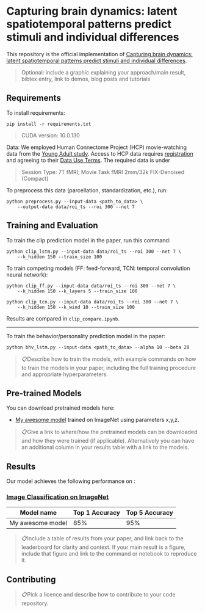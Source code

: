 # Capturing brain dynamics: latent spatiotemporal patterns predict stimuli and individual differences 

This repository is the official implementation of [Capturing brain dynamics: latent spatiotemporal patterns predict stimuli and individual differences](https://arxiv.org/abs/2030.12345). 

> Optional: include a graphic explaining your approach/main result, bibtex entry, link to demos, blog posts and tutorials

## Requirements

To install requirements:

```setup
pip install -r requirements.txt
```

> CUDA version: 10.0.130 

Data: We employed Human Connectome Project (HCP) movie-watching data from the [Young Adult study](https://www.humanconnectome.org/study/hcp-young-adult). Access to HCP data requires [registration](https://db.humanconnectome.org) and agreeing to their [Data Use Terms](https://www.humanconnectome.org/study/hcp-young-adult/data-use-terms). The required data is under
> Session Type: 7T fMRI; Movie Task fMRI 2mm/32k FIX-Denoised (Compact)

To preprocess this data (parcellation, standardization, etc.), run:

```
python preprocess.py --input-data <path_to_data> \
    --output-data data/roi_ts --roi 300 --net 7
```

## Training and Evaluation

To train the clip prediction model in the paper, run this command:

```
python clip_lstm.py --input-data data/roi_ts --roi 300 --net 7 \
    --k_hidden 150 --train_size 100
```

To train competing models (FF: feed-forward, TCN: temporal convolution neural network):
```
python clip_ff.py --input-data data/roi_ts --roi 300 --net 7 \
    --k_hidden 150 --k_layers 5 --train_size 100

python clip_tcn.py --input-data data/roi_ts --roi 300 --net 7 \
    --k_hidden 150 --k_wind 10 --train_size 100
```

Results are compared in `clip_compare.ipynb`.

---

To train the behavior/personality prediction model in the paper:
```train
python bhv_lstm.py --input-data <path_to_data> --alpha 10 --beta 20
```

> 📋Describe how to train the models, with example commands on how to train the models in your paper, including the full training procedure and appropriate hyperparameters.


## Pre-trained Models

You can download pretrained models here:

- [My awesome model](https://drive.google.com/mymodel.pth) trained on ImageNet using parameters x,y,z. 

> 📋Give a link to where/how the pretrained models can be downloaded and how they were trained (if applicable).  Alternatively you can have an additional column in your results table with a link to the models.

## Results

Our model achieves the following performance on :

### [Image Classification on ImageNet](https://paperswithcode.com/sota/image-classification-on-imagenet)

| Model name         | Top 1 Accuracy  | Top 5 Accuracy |
| ------------------ |---------------- | -------------- |
| My awesome model   |     85%         |      95%       |

> 📋Include a table of results from your paper, and link back to the leaderboard for clarity and context. If your main result is a figure, include that figure and link to the command or notebook to reproduce it. 


## Contributing

> 📋Pick a licence and describe how to contribute to your code repository. 
